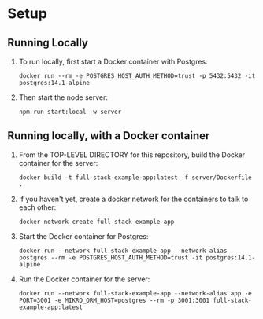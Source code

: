 # Setup

## Running Locally

1. To run locally, first start a Docker container with Postgres:

   `docker run --rm -e POSTGRES_HOST_AUTH_METHOD=trust -p 5432:5432 -it postgres:14.1-alpine`

1. Then start the node server:

   `npm run start:local -w server`

## Running locally, with a Docker container

1. From the TOP-LEVEL DIRECTORY for this repository, build the Docker container for the server:

   `docker build -t full-stack-example-app:latest -f server/Dockerfile .`

1. If you haven't yet, create a docker network for the containers to talk to each other:

   `docker network create full-stack-example-app`

1. Start the Docker container for Postgres:

   `docker run --network full-stack-example-app --network-alias postgres --rm -e POSTGRES_HOST_AUTH_METHOD=trust -it postgres:14.1-alpine`

1. Run the Docker container for the server:

   `docker run --network full-stack-example-app --network-alias app -e PORT=3001 -e MIKRO_ORM_HOST=postgres --rm -p 3001:3001 full-stack-example-app:latest`